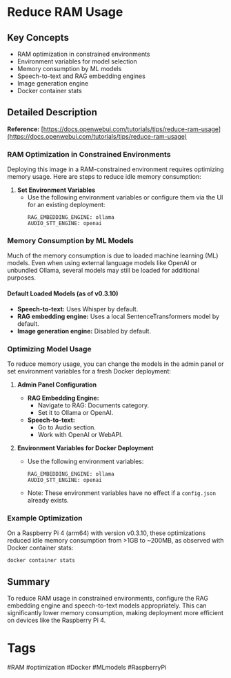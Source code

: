 # Reduce RAM Usage

## Key Concepts
- RAM optimization in constrained environments
- Environment variables for model selection
- Memory consumption by ML models
- Speech-to-text and RAG embedding engines
- Image generation engine
- Docker container stats

## Detailed Description

**Reference:** [https://docs.openwebui.com/tutorials/tips/reduce-ram-usage](https://docs.openwebui.com/tutorials/tips/reduce-ram-usage)

### RAM Optimization in Constrained Environments
Deploying this image in a RAM-constrained environment requires optimizing memory usage. Here are steps to reduce idle memory consumption:

1. **Set Environment Variables**
   - Use the following environment variables or configure them via the UI for an existing deployment:
     ```plaintext
     RAG_EMBEDDING_ENGINE: ollama
     AUDIO_STT_ENGINE: openai
     ```

### Memory Consumption by ML Models

Much of the memory consumption is due to loaded machine learning (ML) models. Even when using external language models like OpenAI or unbundled Ollama, several models may still be loaded for additional purposes.

#### Default Loaded Models (as of v0.3.10)
- **Speech-to-text:** Uses Whisper by default.
- **RAG embedding engine:** Uses a local SentenceTransformers model by default.
- **Image generation engine:** Disabled by default.

### Optimizing Model Usage

To reduce memory usage, you can change the models in the admin panel or set environment variables for a fresh Docker deployment:

1. **Admin Panel Configuration**
   - **RAG Embedding Engine:**
     - Navigate to RAG: Documents category.
     - Set it to Ollama or OpenAI.
   - **Speech-to-text:**
     - Go to Audio section.
     - Work with OpenAI or WebAPI.

2. **Environment Variables for Docker Deployment**
   - Use the following environment variables:
     ```plaintext
     RAG_EMBEDDING_ENGINE: ollama
     AUDIO_STT_ENGINE: openai
     ```
   - Note: These environment variables have no effect if a `config.json` already exists.

### Example Optimization

On a Raspberry Pi 4 (arm64) with version v0.3.10, these optimizations reduced idle memory consumption from >1GB to ~200MB, as observed with Docker container stats:

```plaintext
docker container stats
```

## Summary
To reduce RAM usage in constrained environments, configure the RAG embedding engine and speech-to-text models appropriately. This can significantly lower memory consumption, making deployment more efficient on devices like the Raspberry Pi 4.

# Tags
#RAM #optimization #Docker #MLmodels #RaspberryPi